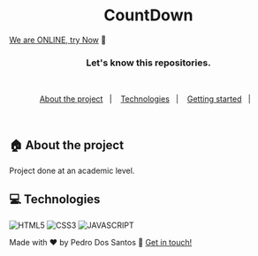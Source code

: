 <h1 align="center">
  CountDown 
</h1>

[We are ONLINE, try Now](https://plsr12.github.io/CountDown/) :tada:<br>


<h3 align="center">
  Let's know this repositories.
</h3>

<br>

<p align="center">
  <a href="#house-about-the-project">About the project</a>&nbsp;&nbsp;&nbsp;|&nbsp;&nbsp;&nbsp;
  <a href="#computer-technologies">Technologies</a>&nbsp;&nbsp;&nbsp;|&nbsp;&nbsp;&nbsp;
  <a href="#construction_worker-installation">Getting started</a>&nbsp;&nbsp;&nbsp;|&nbsp;&nbsp;&nbsp;
</p>

<br>


## :house: About the project

Project done at an academic level.
<br>

## :computer: Technologies

![HTML5](https://img.shields.io/badge/HTML5-E34F26?style=for-the-badge&logo=html5&logoColor=white)
![CSS3](https://img.shields.io/badge/CSS3-1572B6?style=for-the-badge&logo=css3&logoColor=white)
![JAVASCRIPT](https://img.shields.io/badge/JavaScript-323330?style=for-the-badge&logo=javascript&logoColor=F7DF1E)


Made with ♥ by Pedro Dos Santos :wave: [Get in touch!](https://www.linkedin.com/in/pedro-lucas-dos-santos/)
